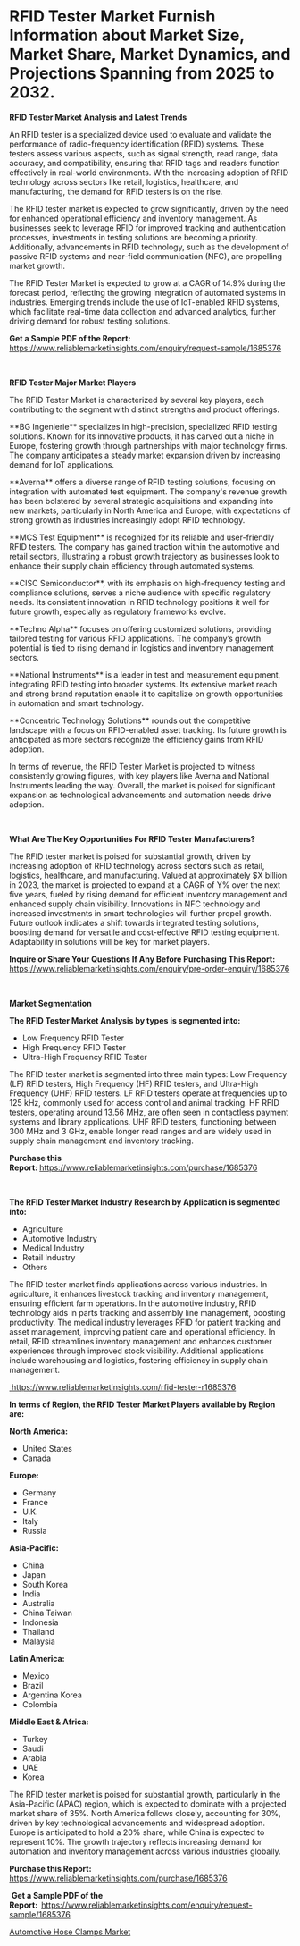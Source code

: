 <p><h1>RFID Tester Market Furnish Information about Market Size, Market Share, Market Dynamics, and Projections Spanning from 2025 to 2032.</h1></p><p><strong>RFID Tester Market Analysis and Latest Trends</strong></p>
<p><p>An RFID tester is a specialized device used to evaluate and validate the performance of radio-frequency identification (RFID) systems. These testers assess various aspects, such as signal strength, read range, data accuracy, and compatibility, ensuring that RFID tags and readers function effectively in real-world environments. With the increasing adoption of RFID technology across sectors like retail, logistics, healthcare, and manufacturing, the demand for RFID testers is on the rise.</p><p>The RFID tester market is expected to grow significantly, driven by the need for enhanced operational efficiency and inventory management. As businesses seek to leverage RFID for improved tracking and authentication processes, investments in testing solutions are becoming a priority. Additionally, advancements in RFID technology, such as the development of passive RFID systems and near-field communication (NFC), are propelling market growth. </p><p>The RFID Tester Market is expected to grow at a CAGR of 14.9% during the forecast period, reflecting the growing integration of automated systems in industries. Emerging trends include the use of IoT-enabled RFID systems, which facilitate real-time data collection and advanced analytics, further driving demand for robust testing solutions.</p></p>
<p><strong>Get a Sample PDF of the Report:&nbsp;</strong> <a href="https://www.reliablemarketinsights.com/enquiry/request-sample/1685376?utm_campaign=2143&utm_medium=2&utm_source=Github&utm_content=ia&utm_term=18022025&utm_id=rfid-tester">https://www.reliablemarketinsights.com/enquiry/request-sample/1685376</a></p>
<p>&nbsp;</p>
<p><strong>RFID Tester Major Market Players</strong></p>
<p><p>The RFID Tester Market is characterized by several key players, each contributing to the segment with distinct strengths and product offerings. </p><p>**BG Ingenierie** specializes in high-precision, specialized RFID testing solutions. Known for its innovative products, it has carved out a niche in Europe, fostering growth through partnerships with major technology firms. The company anticipates a steady market expansion driven by increasing demand for IoT applications.</p><p>**Averna** offers a diverse range of RFID testing solutions, focusing on integration with automated test equipment. The company's revenue growth has been bolstered by several strategic acquisitions and expanding into new markets, particularly in North America and Europe, with expectations of strong growth as industries increasingly adopt RFID technology.</p><p>**MCS Test Equipment** is recognized for its reliable and user-friendly RFID testers. The company has gained traction within the automotive and retail sectors, illustrating a robust growth trajectory as businesses look to enhance their supply chain efficiency through automated systems.</p><p>**CISC Semiconductor**, with its emphasis on high-frequency testing and compliance solutions, serves a niche audience with specific regulatory needs. Its consistent innovation in RFID technology positions it well for future growth, especially as regulatory frameworks evolve.</p><p>**Techno Alpha** focuses on offering customized solutions, providing tailored testing for various RFID applications. The company’s growth potential is tied to rising demand in logistics and inventory management sectors.</p><p>**National Instruments** is a leader in test and measurement equipment, integrating RFID testing into broader systems. Its extensive market reach and strong brand reputation enable it to capitalize on growth opportunities in automation and smart technology.</p><p>**Concentric Technology Solutions** rounds out the competitive landscape with a focus on RFID-enabled asset tracking. Its future growth is anticipated as more sectors recognize the efficiency gains from RFID adoption.</p><p>In terms of revenue, the RFID Tester Market is projected to witness consistently growing figures, with key players like Averna and National Instruments leading the way. Overall, the market is poised for significant expansion as technological advancements and automation needs drive adoption.</p></p>
<p>&nbsp;</p>
<p><strong>What Are The Key Opportunities For RFID Tester Manufacturers?</strong></p>
<p><p>The RFID tester market is poised for substantial growth, driven by increasing adoption of RFID technology across sectors such as retail, logistics, healthcare, and manufacturing. Valued at approximately $X billion in 2023, the market is projected to expand at a CAGR of Y% over the next five years, fueled by rising demand for efficient inventory management and enhanced supply chain visibility. Innovations in NFC technology and increased investments in smart technologies will further propel growth. Future outlook indicates a shift towards integrated testing solutions, boosting demand for versatile and cost-effective RFID testing equipment. Adaptability in solutions will be key for market players.</p></p>
<p><strong>Inquire or Share Your Questions If Any Before Purchasing This Report:</strong> <a href="https://www.reliablemarketinsights.com/enquiry/pre-order-enquiry/1685376?utm_campaign=2143&utm_medium=2&utm_source=Github&utm_content=ia&utm_term=18022025&utm_id=rfid-tester">https://www.reliablemarketinsights.com/enquiry/pre-order-enquiry/1685376</a></p>
<p>&nbsp;</p>
<p><strong>Market Segmentation</strong></p>
<p><strong>The RFID Tester Market Analysis by types is segmented into:</strong></p>
<p><ul><li>Low Frequency RFID Tester</li><li>High Frequency RFID Tester</li><li>Ultra-High Frequency RFID Tester</li></ul></p>
<p><p>The RFID tester market is segmented into three main types: Low Frequency (LF) RFID testers, High Frequency (HF) RFID testers, and Ultra-High Frequency (UHF) RFID testers. LF RFID testers operate at frequencies up to 125 kHz, commonly used for access control and animal tracking. HF RFID testers, operating around 13.56 MHz, are often seen in contactless payment systems and library applications. UHF RFID testers, functioning between 300 MHz and 3 GHz, enable longer read ranges and are widely used in supply chain management and inventory tracking.</p></p>
<p><strong>Purchase this Report:&nbsp;</strong><a href="https://www.reliablemarketinsights.com/purchase/1685376?utm_campaign=2143&utm_medium=2&utm_source=Github&utm_content=ia&utm_term=18022025&utm_id=rfid-tester">https://www.reliablemarketinsights.com/purchase/1685376</a></p>
<p>&nbsp;</p>
<p><strong>The RFID Tester Market Industry Research by Application is segmented into:</strong></p>
<p><ul><li>Agriculture</li><li>Automotive Industry</li><li>Medical Industry</li><li>Retail Industry</li><li>Others</li></ul></p>
<p><p>The RFID tester market finds applications across various industries. In agriculture, it enhances livestock tracking and inventory management, ensuring efficient farm operations. In the automotive industry, RFID technology aids in parts tracking and assembly line management, boosting productivity. The medical industry leverages RFID for patient tracking and asset management, improving patient care and operational efficiency. In retail, RFID streamlines inventory management and enhances customer experiences through improved stock visibility. Additional applications include warehousing and logistics, fostering efficiency in supply chain management.</p></p>
<p><a href="https://www.reliablemarketinsights.com/rfid-tester-r1685376?utm_campaign=2143&utm_medium=2&utm_source=Github&utm_content=ia&utm_term=18022025&utm_id=rfid-tester">&nbsp;https://www.reliablemarketinsights.com/rfid-tester-r1685376</a></p>
<p><strong>In terms of Region, the RFID Tester Market Players available by Region are:</strong></p>
<p>
    <p> <strong> North America: </strong>
        <ul>
            <li>United States</li>
            <li>Canada</li>
        </ul>
        </p> 
    <p> <strong> Europe: </strong>
        <ul>
            <li>Germany</li>
            <li>France</li>
            <li>U.K.</li>
            <li>Italy</li>
            <li>Russia</li>
        </ul>
        </p> 
    <p> <strong> Asia-Pacific: </strong>
        <ul>
            <li>China</li>
            <li>Japan</li>
            <li>South Korea</li>
            <li>India</li>
            <li>Australia</li>
            <li>China Taiwan</li>
            <li>Indonesia</li>
            <li>Thailand</li>
            <li>Malaysia</li>
        </ul>
        </p> 
    <p> <strong> Latin America: </strong>
        <ul>
            <li>Mexico</li>
            <li>Brazil</li>
            <li>Argentina Korea</li>
            <li>Colombia</li>
        </ul>
        </p> 
    <p> <strong> Middle East & Africa: </strong>
        <ul>
            <li>Turkey</li>
            <li>Saudi</li>
            <li>Arabia</li>
            <li>UAE</li>
            <li>Korea</li>
        </ul>
    </p>
    </p>
<p><p>The RFID tester market is poised for substantial growth, particularly in the Asia-Pacific (APAC) region, which is expected to dominate with a projected market share of 35%. North America follows closely, accounting for 30%, driven by key technological advancements and widespread adoption. Europe is anticipated to hold a 20% share, while China is expected to represent 10%. The growth trajectory reflects increasing demand for automation and inventory management across various industries globally.</p></p>
<p><strong>Purchase this Report: </strong><a href="https://www.reliablemarketinsights.com/purchase/1685376?utm_campaign=2143&utm_medium=2&utm_source=Github&utm_content=ia&utm_term=18022025&utm_id=rfid-tester">https://www.reliablemarketinsights.com/purchase/1685376</a></p>
<p>&nbsp;<strong>Get a Sample PDF of the Report:&nbsp;&nbsp;</strong><a href="https://www.reliablemarketinsights.com/enquiry/request-sample/1685376?utm_campaign=2143&utm_medium=2&utm_source=Github&utm_content=ia&utm_term=18022025&utm_id=rfid-tester">https://www.reliablemarketinsights.com/enquiry/request-sample/1685376</a></p>
<p><strong></strong></p>
<p><p><a href="https://github.com/NargisHussain75/Market-Research-Report-List-1/blob/main/automotive-hose-clamps-market.md?utm_campaign=2143&utm_medium=2&utm_source=Github&utm_content=ia&utm_term=18022025&utm_id=rfid-tester">Automotive Hose Clamps Market</a></p></p>